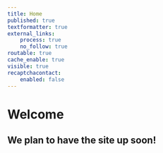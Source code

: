 ```yaml
---
title: Home
published: true
textformatter: true
external_links:
    process: true
    no_follow: true
routable: true
cache_enable: true
visible: true
recaptchacontact:
    enabled: false
---
```


# Welcome
## We plan to have the site up soon!
